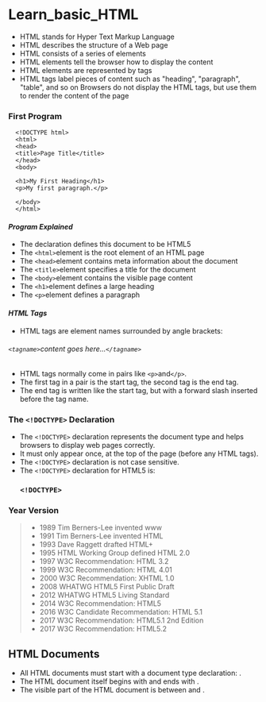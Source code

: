 # **Learn_basic_HTML**

   - HTML stands for Hyper Text Markup Language
   - HTML describes the structure of a Web page
   - HTML consists of a series of elements
   - HTML elements tell the browser how to display the content
   - HTML elements are represented by tags
   - HTML tags label pieces of content such as "heading", "paragraph", "table", and so on
     Browsers do not display the HTML tags, but use them to render the content of the page

### First Program

 
      <!DOCTYPE html>
      <html>
      <head>
      <title>Page Title</title>
      </head>
      <body>

      <h1>My First Heading</h1>
      <p>My first paragraph.</p>

      </body>
      </html>
 
 
   #### *Program Explained*
   - The <!DOCTYPE html> declaration defines this document to be HTML5
   - The `<html>`element is the root element of an HTML page
   - The `<head>`element contains meta information about the document
   - The `<title>`element specifies a title for the document
   - The `<body>`element contains the visible page content
   - The `<h1>`element defines a large heading
   - The `<p>`element defines a paragraph

   #### *HTML Tags*
   - HTML tags are element names surrounded by angle brackets:
   ###### `<tagname>`content goes here...`</tagname>`
   
   
   - HTML tags normally come in pairs like `<p>`and`</p>`.
   - The first tag in a pair is the start tag, the second tag is the end tag.
   - The end tag is written like the start tag, but with a forward slash inserted before the tag name.
   
   
### The `<!DOCTYPE>` Declaration
- The `<!DOCTYPE>` declaration represents the document type and helps browsers to display web pages correctly.
- It must only appear once, at the top of the page (before any HTML tags).
- The `<!DOCTYPE>` declaration is not case sensitive.
- The `<!DOCTYPE>` declaration for HTML5 is:
   ### **`<!DOCTYPE>`**


### Year 	Version
> - 1989 Tim Berners-Lee invented www
> - 1991 Tim Berners-Lee invented HTML
> - 1993 Dave Raggett drafted HTML+
> - 1995 HTML Working Group defined HTML 2.0
> - 1997 W3C Recommendation: HTML 3.2
> - 1999 W3C Recommendation: HTML 4.01
> - 2000 W3C Recommendation: XHTML 1.0
> - 2008 WHATWG HTML5 First Public Draft
> - 2012 WHATWG HTML5 Living Standard
> - 2014 W3C Recommendation: HTML5
> - 2016 W3C Candidate Recommendation: HTML 5.1
> - 2017 W3C Recommendation: HTML5.1 2nd Edition
> - 2017 W3C Recommendation: HTML5.2

## HTML Documents

  - All HTML documents must start with a document type declaration: <!DOCTYPE html>.
  - The HTML document itself begins with <html> and ends with </html>.
  - The visible part of the HTML document is between <body> and </body>. 


